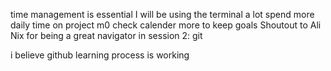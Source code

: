 time management is essential
I will be using the terminal a lot
spend more daily time on project m0
check calender more to keep goals
Shoutout to Ali Nix for being a great navigator in session 2: git

i believe github learning process is working
